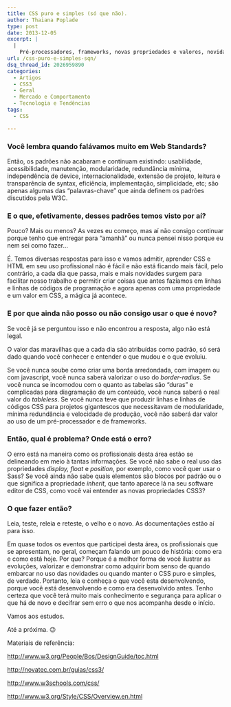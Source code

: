 ```yaml
---
title: CSS puro e simples (só que não).
author: Thaiana Poplade
type: post
date: 2013-12-05
excerpt: |
  |
    Pré-processadores, frameworks, novas propriedades e valores, novidades e mais novidades todas acontecendo ao mesmo tempo e ainda vemos profissionais de front-end perdendo a noção do uso puro e simples de folhas de estilo e da aplicação dos padrões. Por que isso acontece?
url: /css-puro-e-simples-sqn/
dsq_thread_id: 2026959890
categories:
  - Artigos
  - CSS3
  - Geral
  - Mercado e Comportamento
  - Tecnologia e Tendências
tags:
  - CSS

---
```

### Você lembra quando falávamos muito em Web Standards?

Então, os padrões não acabaram e continuam existindo: usabilidade, acessibilidade, manutenção, modularidade, redundância mínima, independência de device, internacionalidade, extensão de projeto, leitura e transparência de syntax, eficiência, implementação, simplicidade, etc; são apenas algumas das “palavras-chave” que ainda definem os padrões discutidos pela W3C.

### E o que, efetivamente, desses padrões temos visto por aí?

Pouco? Mais ou menos? As vezes eu começo, mas aí não consigo continuar porque tenho que entregar para “amanhã” ou nunca pensei nisso porque eu nem sei como fazer&#8230;

É. Temos diversas respostas para isso e vamos admitir, aprender CSS e HTML em seu uso profissional não é fácil e não está ficando mais fácil, pelo contrário, a cada dia que passa, mais e mais novidades surgem para facilitar nosso trabalho e permitir criar coisas que antes fazíamos em linhas e linhas de códigos de programação e agora apenas com uma propriedade e um valor em CSS, a mágica já acontece.

### E por que ainda não posso ou não consigo usar o que é novo?

Se você já se perguntou isso e não encontrou a resposta, algo não está legal.
  
O valor das maravilhas que a cada dia são atribuídas como padrão, só será dado quando você conhecer e entender o que mudou e o que evoluiu.

Se você nunca soube como criar uma borda arredondada, com imagem ou com javascript, você nunca saberá valorizar o uso do _border-radius_. Se você nunca se incomodou com o quanto as tabelas são “duras” e complicadas para diagramação de um conteúdo, você nunca saberá o real valor do _tableless_. Se você nunca teve que produzir linhas e linhas de códigos CSS para projetos gigantescos que necessitavam de modularidade, mínima redundância e velocidade de produção, você não saberá dar valor ao uso de um pré-processador e de frameworks.

### Então, qual é problema? Onde está o erro?

O erro está na maneira como os profissionais desta área estão se delineando em meio à tantas informações. Se você não sabe o real uso das propriedades _display, float_ e _position_, por exemplo, como você quer usar o Sass? Se você ainda não sabe quais elementos são blocos por padrão ou o que significa a propriedade _inherit_, que tanto aparece lá na seu software editor de CSS, como você vai entender as novas propriedades CSS3?

### O que fazer então?

Leia, teste, releia e reteste, o velho e o novo. As documentações estão aí para isso.

Em quase todos os eventos que participei desta área, os profissionais que se apresentam, no geral, começam falando um pouco de história: como era e como está hoje. Por que? Porque é a melhor forma de você ilustrar as evoluções, valorizar e demonstrar como adquirir bom senso de quando embarcar no uso das novidades ou quando manter o CSS puro e simples, de verdade. Portanto, leia e conheça o que você esta desenvolvendo, porque você está desenvolvendo e como era desenvolvido antes. Tenho certeza que você terá muito mais conhecimento e segurança para aplicar o que há de novo e decifrar sem erro o que nos acompanha desde o início.

Vamos aos estudos.

Até a próxima. 😉

Materiais de referência:

<a href="http://www.w3.org/People/Bos/DesignGuide/toc.html" target="_blank">http://www.w3.org/People/Bos/DesignGuide/toc.html</a>

<a href="http://novatec.com.br/guias/css3/" target="_blank">http://novatec.com.br/guias/css3/</a>

<a href="http://www.w3schools.com/css/" target="_blank">http://www.w3schools.com/css/</a>

<a href="http://www.w3.org/Style/CSS/Overview.en.html" target="_blank">http://www.w3.org/Style/CSS/Overview.en.html</a>